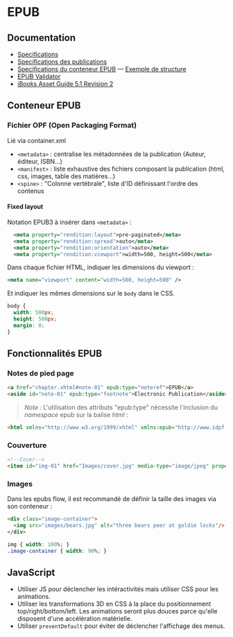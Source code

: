 EPUB
====


## Documentation

* [Specifications](http://idpf.org/epub/301)
* [Specifications des publications](http://www.idpf.org/epub/301/spec/epub-publications.html)
* [Specifications du conteneur EPUB](http://www.idpf.org/epub/301/spec/epub-ocf.html) &mdash; [Exemple de structure](http://www.idpf.org/epub/301/spec/epub-ocf.html#example)
* [EPUB Validator](http://validator.idpf.org)
* [iBooks Asset Guide 5.1 Revision 2](https://itunesconnect.apple.com/docs/iBooksAssetGuide5.1Revision2.pdf)




## Conteneur EPUB

### Fichier OPF (Open Packaging Format)

Lié via container.xml

* `<metadata>` : centralise les métadonnées de la publication (Auteur, éditeur, ISBN...)
* `<manifest>` : liste exhaustive des fichiers composant la publication (html, css, images, table des matières...)
* `<spine>` : "Colonne vertébrale", liste d'ID définissant l'ordre des contenus


#### Fixed layout

Notation EPUB3 à insérer dans `<metadata>` :

```xml
  <meta property="rendition:layout">pre-paginated</meta>
  <meta property="rendition:spread">auto</meta>
  <meta property="rendition:orientation">auto</meta>
  <meta property="rendition:viewport">width=500, height=500</meta>
```

Dans chaque fichier HTML, indiquer les dimensions du viewport :

```xml
<meta name="viewport" content="width=500, height=500" />
```

Et indiquer les mêmes dimensions sur le `body` dans le CSS.

```css
body {
  width: 500px;
  height: 500px;
  margin: 0;
}
```

## Fonctionnalités EPUB

### Notes de pied page

```html
<a href="chapter.xhtml#note-01" epub:type="noteref">EPUB</a>
<aside id="note-01" epub:type="footnote">Electronic Publication</aside>
```

> *Note&nbsp;:* L'utilisation des attributs "epub:type" nécessite l'inclusion du _namespace_ epub sur la balise _html_ :

```html
<html xmlns="http://www.w3.org/1999/xhtml" xmlns:epub="http://www.idpf.org/2007/ops">
```

### Couverture

```html
<!--Cover-->
<item id="img-01" href="Images/cover.jpg" media-type="image/jpeg" properties="cover-image" />
```



### Images

Dans les epubs flow, il est recommandé de définir la taille des images via son conteneur&nbsp;:

```html
<div class="image-container">
  <img src="images/bears.jpg" alt="three bears peer at goldie locks"/>
</div>
```

```css
img { width: 100%; }
.image-container { width: 90%; }
```




## JavaScript

* Utiliser JS pour déclencher les intéractivités mais utiliser CSS pour les animations.
* Utiliser les transformations 3D en CSS à la place du positionnement top/right/bottom/left.
Les animations seront plus douces parce qu'elle disposent d'une accélération matérielle.
* Utiliser `preventDefault` pour éviter de déclencher l'affichage des menus.





